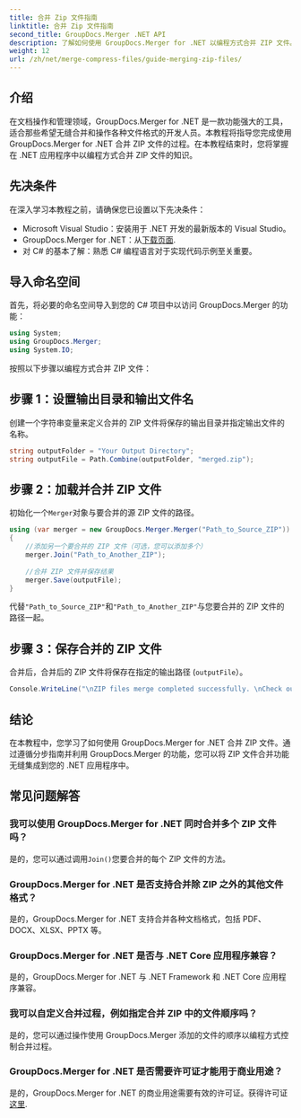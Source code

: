 ```yaml
---
title: 合并 Zip 文件指南
linktitle: 合并 Zip 文件指南
second_title: GroupDocs.Merger .NET API
description: 了解如何使用 GroupDocs.Merger for .NET 以编程方式合并 ZIP 文件。本教程为开发人员提供了详细的指南。
weight: 12
url: /zh/net/merge-compress-files/guide-merging-zip-files/
---
```

## 介绍
在文档操作和管理领域，GroupDocs.Merger for .NET 是一款功能强大的工具，适合那些希望无缝合并和操作各种文件格式的开发人员。本教程将指导您完成使用 GroupDocs.Merger for .NET 合并 ZIP 文件的过程。在本教程结束时，您将掌握在 .NET 应用程序中以编程方式合并 ZIP 文件的知识。
## 先决条件
在深入学习本教程之前，请确保您已设置以下先决条件：
- Microsoft Visual Studio：安装用于 .NET 开发的最新版本的 Visual Studio。
-  GroupDocs.Merger for .NET：从[下载页面](https://releases.groupdocs.com/merger/net/).
- 对 C# 的基本了解：熟悉 C# 编程语言对于实现代码示例至关重要。

## 导入命名空间
首先，将必要的命名空间导入到您的 C# 项目中以访问 GroupDocs.Merger 的功能：
```csharp
using System; 
using GroupDocs.Merger;
using System.IO;
```

按照以下步骤以编程方式合并 ZIP 文件：
## 步骤 1：设置输出目录和输出文件名
创建一个字符串变量来定义合并的 ZIP 文件将保存的输出目录并指定输出文件的名称。
```csharp
string outputFolder = "Your Output Directory";
string outputFile = Path.Combine(outputFolder, "merged.zip");
```
## 步骤 2：加载并合并 ZIP 文件
初始化一个`Merger`对象与要合并的源 ZIP 文件的路径。
```csharp
using (var merger = new GroupDocs.Merger.Merger("Path_to_Source_ZIP"))
{
    //添加另一个要合并的 ZIP 文件（可选，您可以添加多个）
    merger.Join("Path_to_Another_ZIP");
    
    //合并 ZIP 文件并保存结果
    merger.Save(outputFile);
}
```
代替`"Path_to_Source_ZIP"`和`"Path_to_Another_ZIP"`与您要合并的 ZIP 文件的路径一起。
## 步骤 3：保存合并的 ZIP 文件
合并后，合并后的 ZIP 文件将保存在指定的输出路径 (`outputFile`）。
```csharp
Console.WriteLine("\nZIP files merge completed successfully. \nCheck output in {0}", outputFolder);
```

## 结论
在本教程中，您学习了如何使用 GroupDocs.Merger for .NET 合并 ZIP 文件。通过遵循分步指南并利用 GroupDocs.Merger 的功能，您可以将 ZIP 文件合并功能无缝集成到您的 .NET 应用程序中。

## 常见问题解答
### 我可以使用 GroupDocs.Merger for .NET 同时合并多个 ZIP 文件吗？
是的，您可以通过调用`Join()`您要合并的每个 ZIP 文件的方法。
### GroupDocs.Merger for .NET 是否支持合并除 ZIP 之外的其他文件格式？
是的，GroupDocs.Merger for .NET 支持合并各种文档格式，包括 PDF、DOCX、XLSX、PPTX 等。
### GroupDocs.Merger for .NET 是否与 .NET Core 应用程序兼容？
是的，GroupDocs.Merger for .NET 与 .NET Framework 和 .NET Core 应用程序兼容。
### 我可以自定义合并过程，例如指定合并 ZIP 中的文件顺序吗？
是的，您可以通过操作使用 GroupDocs.Merger 添加的文件的顺序以编程方式控制合并过程。
### GroupDocs.Merger for .NET 是否需要许可证才能用于商业用途？
是的，GroupDocs.Merger for .NET 的商业用途需要有效的许可证。获得许可证[这里](https://purchase.groupdocs.com/buy).